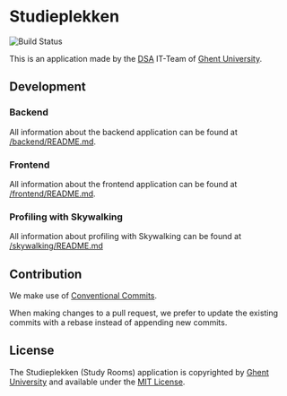 # Studieplekken

![Build Status](https://github.com/ugent/Studieplekken/actions/workflows/test-backend.yml/badge.svg)


This is an application made by the [DSA](https://dsa.ugent.be) IT-Team of [Ghent University](https://www.ugent.be).

## Development

### Backend

All information about the backend application can be found at [/backend/README.md](backend/README.md).

### Frontend

All information about the frontend application can be found at [/frontend/README.md](frontend/README.md).

### Profiling with Skywalking

All information about profiling with Skywalking can be found at [/skywalking/README.md](skywalking/README.md)

## Contribution

We make use of [Conventional Commits](https://www.conventionalcommits.org/en/v1.0.0/).

When making changes to a pull request, we prefer to update the existing commits with a rebase instead of appending new commits.

## License

The Studieplekken (Study Rooms) application is copyrighted by [Ghent University](https://www.ugent.be) and available under the [MIT License](LICENSE).
